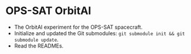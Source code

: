 # OPS-SAT OrbitAI
- The OrbitAI experiment for the OPS-SAT spacecraft.
- Initialize and updated the Git submodules: `git submodule init && git submodule update`.
- Read the READMEs.
